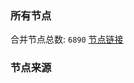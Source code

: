 ### 所有节点
合并节点总数: `6890`
[节点链接](https://github.com/rzhy1/33/raw/master/sub/sub_merge_base64.txt)

### 节点来源
